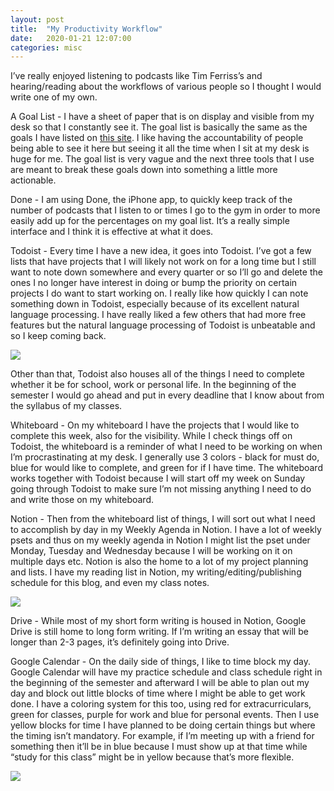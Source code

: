 ```yaml
---
layout: post
title:  "My Productivity Workflow"
date:   2020-01-21 12:07:00
categories: misc
---
```


I’ve really enjoyed listening to podcasts like Tim Ferriss’s and hearing/reading about the workflows of various people so I thought I would write one of my own. 

A Goal List - I have a sheet of paper that is on display and visible from my desk so that I constantly see it. The goal list is basically the same as the goals I have listed on <a href=”https://jessicaxtao.github.io/blog/goals”>this site</a>. I like having the accountability of people being able to see it here but seeing it all the time when I sit at my desk is huge for me. The goal list is very vague and the next three tools that I use are meant to break these goals down into something a little more actionable.

Done - I am using Done, the iPhone app, to quickly keep track of the number of podcasts that I listen to or times I go to the gym in order to more easily add up for the percentages on my goal list. It’s a really simple interface and I think it is effective at what it does.

Todoist - Every time I have a new idea, it goes into Todoist. I’ve got a few lists that have projects that I will likely not work on for a long time but I still want to note down somewhere and every quarter or so I’ll go and delete the ones I no longer have interest in doing or bump the priority on certain projects I do want to start working on. I really like how quickly I can note something down in Todoist, especially because of its excellent natural language processing. I have really liked a few others that had more free features but the natural language processing of Todoist is unbeatable and so I keep coming back.

<img src = "../../../../assets/img/todoist.png">

Other than that, Todoist also houses all of the things I need to complete whether it be for school, work or personal life. In the beginning of the semester I would go ahead and put in every deadline that I know about from the syllabus of my classes.

Whiteboard - On my whiteboard I have the projects that I would like to complete this week, also for the visibility. While I check things off on Todoist, the whiteboard is a reminder of what I need to be working on when I’m procrastinating at my desk. I generally use 3 colors - black for must do, blue for would like to complete, and green for if I have time. The whiteboard works together with Todoist because I will start off my week on Sunday going through Todoist to make sure I’m not missing anything I need to do and write those on my whiteboard.

Notion - Then from the whiteboard list of things, I will sort out what I need to accomplish by day in my Weekly Agenda in Notion. I have a lot of weekly psets and thus on my weekly agenda in Notion I might list the pset under Monday, Tuesday and Wednesday because I will be working on it on multiple days etc. Notion is also the home to a lot of my project planning and lists. I have my reading list in Notion, my writing/editing/publishing schedule for this blog, and even my class notes. 

<img src = "../../../../assets/img/notion.png">

Drive - While most of my short form writing is housed in Notion, Google Drive is still home to long form writing. If I’m writing an essay that will be longer than 2-3 pages, it’s definitely going into Drive.

Google Calendar - On the daily side of things, I like to time block my day. Google Calendar will have my practice schedule and class schedule right in the beginning of the semester and afterward I will be able to plan out my day and block out little blocks of time where I might be able to get work done. I have a coloring system for this too, using red for extracurriculars, green for classes, purple for work and blue for personal events. Then I use yellow blocks for time I have planned to be doing certain things but where the timing isn’t mandatory. For example, if I’m meeting up with a friend for something then it’ll be in blue because I must show up at that time while “study for this class” might be in yellow because that’s more flexible.

<img src = "../../../../assets/img/gcal.png">
